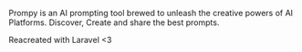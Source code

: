 Prompy is an AI prompting tool brewed to unleash the creative powers of AI Platforms. Discover, Create and share the best prompts.

Reacreated with Laravel <3